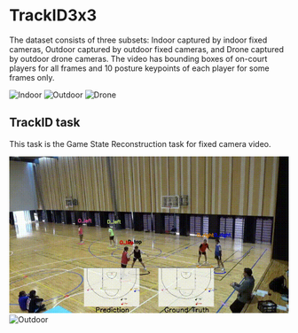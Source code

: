 # TrackID3x3

The dataset consists of three subsets: Indoor captured by indoor fixed cameras, Outdoor captured by outdoor fixed cameras, and Drone captured by outdoor drone cameras.
The video has bounding boxes of on-court players for all frames and 10 posture keypoints of each player for some frames only.

<!-- GIF EMBEDS START -->
![Indoor](videos/gif/Indoor.gif)
![Outdoor](videos/gif/Outdoor.gif)
![Drone](videos/gif/Drone.gif)
<!-- GIF EMBEDS END -->

## TrackID task
This task is the Game State Reconstruction task for fixed camera video.

<!-- GIF EMBEDS START -->
![Indoor_minimap_drawn](videos/gif/Indoor_minimap_drawn.gif)
![Outdoor](videos/gif/Outdoor_minimap_drawn.gif)
<!-- GIF EMBEDS END -->

